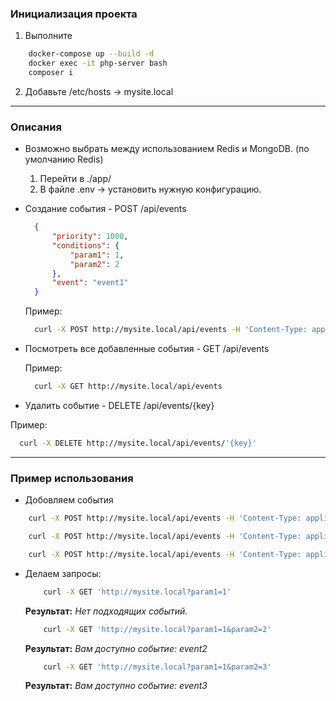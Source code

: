### Инициализация проекта
1. Выполните 
```bash
    docker-compose up --build -d
    docker exec -it php-server bash 
    composer i
```
2. Добавьте /etc/hosts -> mysite.local

---

### Описания 
- Возможно выбрать между использованием Redis и MongoDB. (по умолчанию Redis)
  1. Перейти в ./app/
  2. В файле .env -> установить нужную конфигурацию.

- Создание события - POST /api/events
  ```json
    {
        "priority": 1000,
        "conditions": {
            "param1": 1,
            "param2": 2
        },
        "event": "event1"
    }
  ```

  Пример:

  ```bash
    curl -X POST http://mysite.local/api/events -H 'Content-Type: application/json' -d '{"priority":1000, "conditions":{"param1": 1, "param2": 2}, "event": "event1"}'
  ```

- Посмотреть все добавленные события - GET /api/events

  Пример:

  ```bash
    curl -X GET http://mysite.local/api/events
  ```

- Удалить событие - DELETE /api/events/{key}

Пример:

  ```bash
    curl -X DELETE http://mysite.local/api/events/'{key}'
  ```

---

### Пример использования
- Добовляем события 

```bash
    curl -X POST http://mysite.local/api/events -H 'Content-Type: application/json' -d '{"priority":1000, "conditions":{"param1": 1, "param2": 2}, "event": "event1"}'

    curl -X POST http://mysite.local/api/events -H 'Content-Type: application/json' -d '{"priority":2000, "conditions":{"param1": 1, "param2": 3}, "event": "event2"}'

    curl -X POST http://mysite.local/api/events -H 'Content-Type: application/json' -d '{"priority":3000, "conditions":{"param1": 1, "param2": 3}, "event": "event3"}'
```

- Делаем запросы: 
   
  ```bash
      curl -X GET 'http://mysite.local?param1=1'
  ```
  **Результат:** *Нет подходящих событий.*
   
  ```bash
      curl -X GET 'http://mysite.local?param1=1&param2=2'
  ```
  **Результат:** *Вам доступно событие: event2*
  
  ```bash
      curl -X GET 'http://mysite.local?param1=1&param2=3'
  ```
  **Результат:** *Вам доступно событие: event3*



